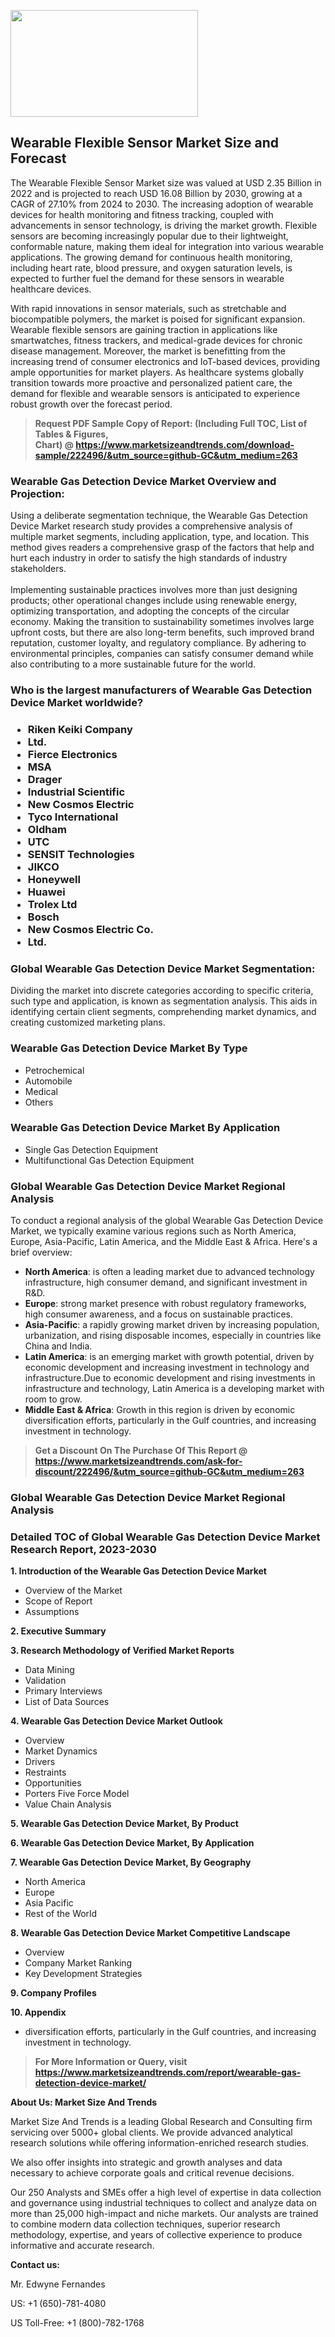 <p><img class="alignnone size-medium wp-image-20088" src="https://ffe5etoiles.com/wp-content/uploads/2024/12/MST1-300x171.png" alt="" width="300" height="171" /></p><h2>Wearable Flexible Sensor Market Size and Forecast</h2><p>The Wearable Flexible Sensor Market size was valued at USD 2.35 Billion in 2022 and is projected to reach USD 16.08 Billion by 2030, growing at a CAGR of 27.10% from 2024 to 2030. The increasing adoption of wearable devices for health monitoring and fitness tracking, coupled with advancements in sensor technology, is driving the market growth. Flexible sensors are becoming increasingly popular due to their lightweight, conformable nature, making them ideal for integration into various wearable applications. The growing demand for continuous health monitoring, including heart rate, blood pressure, and oxygen saturation levels, is expected to further fuel the demand for these sensors in wearable healthcare devices.</p><p>With rapid innovations in sensor materials, such as stretchable and biocompatible polymers, the market is poised for significant expansion. Wearable flexible sensors are gaining traction in applications like smartwatches, fitness trackers, and medical-grade devices for chronic disease management. Moreover, the market is benefitting from the increasing trend of consumer electronics and IoT-based devices, providing ample opportunities for market players. As healthcare systems globally transition towards more proactive and personalized patient care, the demand for flexible and wearable sensors is anticipated to experience robust growth over the forecast period.</p></p><blockquote id="" class=""><strong>Request PDF Sample Copy of Report: (Including Full TOC, List of Tables &amp; Figures, Chart)&nbsp;@&nbsp;<strong><a href="https://www.marketsizeandtrends.com/download-sample/222496/&utm_source=github-GC&utm_medium=263" target="_blank">https://www.marketsizeandtrends.com/download-sample/222496/&utm_source=github-GC&utm_medium=263</a></strong></strong></blockquote><h3 id="" class="">Wearable Gas Detection Device Market&nbsp;Overview and Projection:</h3><p id="" class="">Using a deliberate segmentation technique, the Wearable Gas Detection Device Market research study provides a comprehensive analysis of multiple market segments, including application, type, and location. This method gives readers a comprehensive grasp of the factors that help and hurt each industry in order to satisfy the high standards of industry stakeholders. <br /> <br />Implementing sustainable practices involves more than just designing products; other operational changes include using renewable energy, optimizing transportation, and adopting the concepts of the circular economy. Making the transition to sustainability sometimes involves large upfront costs, but there are also long-term benefits, such improved brand reputation, customer loyalty, and regulatory compliance. By adhering to environmental principles, companies can satisfy consumer demand while also contributing to a more sustainable future for the world.</p><h3 id="" class="">Who is the largest manufacturers of&nbsp;Wearable Gas Detection Device Market worldwide?</h3><h3 class=""><p><ul><li>Riken Keiki Company </li><li> Ltd. </li><li> Fierce Electronics </li><li> MSA </li><li> Drager </li><li> Industrial Scientific </li><li> New Cosmos Electric </li><li> Tyco International </li><li> Oldham </li><li> UTC </li><li> SENSIT Technologies </li><li> JIKCO </li><li> Honeywell </li><li> Huawei </li><li> Trolex Ltd </li><li> Bosch </li><li> New Cosmos Electric Co. </li><li> Ltd.</li></ul></p></h3><h3 id="" class="">Global&nbsp;Wearable Gas Detection Device Market Segmentation:</h3><p id="" class="">Dividing the market into discrete categories according to specific criteria, such type and application, is known as segmentation analysis. This aids in identifying certain client segments, comprehending market dynamics, and creating customized marketing plans.</p><h3 id="" class="">Wearable Gas Detection Device Market&nbsp;By Type</h3><p><p><ul><li>Petrochemical</li><li> Automobile</li><li> Medical</li><li> Others</p></li></ul></p></p><h3 id="" class="">Wearable Gas Detection Device Market&nbsp;By Application</h3><p class=""><p><ul><li>Single Gas Detection Equipment</li><li> Multifunctional Gas Detection Equipment</li></ul></p></p><h3 id="" class="">Global Wearable Gas Detection Device Market Regional Analysis</h3><p id="" class="">To conduct a regional analysis of the global Wearable Gas Detection Device Market, we typically examine various regions such as North America, Europe, Asia-Pacific, Latin America, and the Middle East &amp; Africa. Here's a brief overview:</p><ul><li><strong>North America</strong>: is often a leading market due to advanced technology infrastructure, high consumer demand, and significant investment in R&amp;D.</li><li><strong>Europe</strong>: strong market presence with robust regulatory frameworks, high consumer awareness, and a focus on sustainable practices.</li><li><strong>Asia-Pacific</strong>: a rapidly growing market driven by increasing population, urbanization, and rising disposable incomes, especially in countries like China and India.</li><li><strong>Latin America</strong>: is an emerging market with growth potential, driven by economic development and increasing investment in technology and infrastructure.Due to economic development and rising investments in infrastructure and technology, Latin America is a developing market with room to grow.</li><li><strong>Middle East &amp; Africa</strong>: Growth in this region is driven by economic diversification efforts, particularly in the Gulf countries, and increasing investment in technology.</li></ul><blockquote id="" class=""><strong>Get a Discount On The Purchase Of This Report @ <strong><a href="https://www.marketsizeandtrends.com/ask-for-discount/222496/&utm_source=github-GC&utm_medium=263" target="_blank">https://www.marketsizeandtrends.com/ask-for-discount/222496/&utm_source=github-GC&utm_medium=263</a></strong></strong></blockquote><h3 id="" class="">Global Wearable Gas Detection Device Market Regional Analysis</h3><h3 id="" class="">Detailed TOC of Global Wearable Gas Detection Device Market Research Report, 2023-2030</h3><p id="" class=""><strong>1. Introduction of the Wearable Gas Detection Device Market</strong></p><ul><li>Overview of the Market</li><li>Scope of Report</li><li>Assumptions</li></ul><p id="" class=""><strong>2. Executive Summary</strong></p><p id="" class=""><strong>3. Research Methodology of Verified Market Reports</strong></p><ul><li>Data Mining</li><li>Validation</li><li>Primary Interviews</li><li>List of Data Sources</li></ul><p id="" class=""><strong>4. Wearable Gas Detection Device Market Outlook</strong></p><ul><li>Overview</li><li>Market Dynamics</li><li>Drivers</li><li>Restraints</li><li>Opportunities</li><li>Porters Five Force Model</li><li>Value Chain Analysis</li></ul><p id="" class=""><strong>5. Wearable Gas Detection Device Market, By Product</strong></p><p id="" class=""><strong>6. Wearable Gas Detection Device Market, By Application</strong></p><p id="" class=""><strong>7. Wearable Gas Detection Device Market, By Geography</strong></p><ul><li>North America</li><li>Europe</li><li>Asia Pacific</li><li>Rest of the World</li></ul><p id="" class=""><strong>8. Wearable Gas Detection Device Market Competitive Landscape</strong></p><ul><li>Overview</li><li>Company Market Ranking</li><li>Key Development Strategies</li></ul><p id="" class=""><strong>9. Company Profiles</strong></p><p id="" class=""><strong>10. Appendix</strong></p><ul><li>diversification efforts, particularly in the Gulf countries, and increasing investment in technology.</li></ul><blockquote id="" class=""><strong>For More Information or Query, visit <strong><strong><a href="https://www.marketsizeandtrends.com/report/wearable-gas-detection-device-market/" target="_blank">https://www.marketsizeandtrends.com/report/wearable-gas-detection-device-market/</a></strong></strong></strong></blockquote><p id="" class=""><strong>About Us: Market Size And Trends</strong></p><p id="" class="">Market Size And Trends is a leading Global Research and Consulting firm servicing over 5000+ global clients. We provide advanced analytical research solutions while offering information-enriched research studies.</p><p id="" class="">We also offer insights into strategic and growth analyses and data necessary to achieve corporate goals and critical revenue decisions.</p><p id="" class="">Our 250 Analysts and SMEs offer a high level of expertise in data collection and governance using industrial techniques to collect and analyze data on more than 25,000 high-impact and niche markets. Our analysts are trained to combine modern data collection techniques, superior research methodology, expertise, and years of collective experience to produce informative and accurate research.</p><p id="" class=""><strong>Contact us:</strong></p><p id="" class="">Mr. Edwyne Fernandes</p><p id="" class="">US: +1 (650)-781-4080</p><p id="" class="">US Toll-Free: +1 (800)-782-1768</p>

